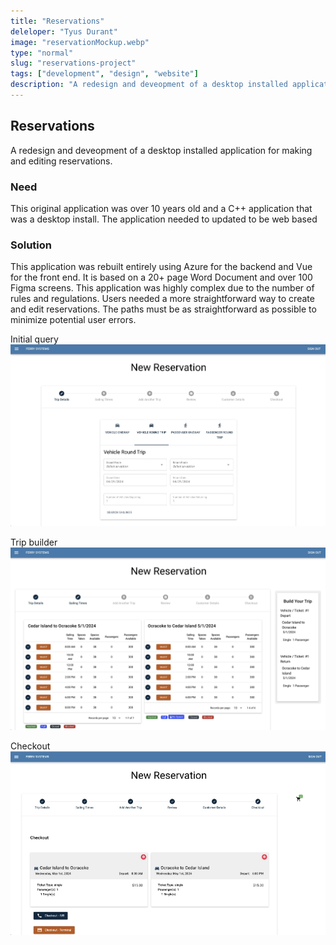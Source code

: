 ```yaml
---
title: "Reservations"
deleloper: "Tyus Durant"
image: "reservationMockup.webp"
type: "normal"
slug: "reservations-project"
tags: ["development", "design", "website"]
description: "A redesign and deveopment of a desktop installed application for making and editing reservations."
---
```


## Reservations

A redesign and deveopment of a desktop installed application for making and editing reservations.

### Need

This original application was over 10 years old and a C++ application that was a desktop install. The application needed to updated to be web based

### Solution

This application was rebuilt entirely using Azure for the backend and Vue for the front end. It is based on a 20+ page Word Document and over 100 Figma screens. This application was highly complex due to the number of rules and regulations. Users needed a more straightforward way to create and edit reservations. The paths must be as straightforward as possible to minimize potential user errors.

Initial query
![Initial query](./images/reservations.webp)

Trip builder
![Trip builder](./images/reservations-build.webp)

Checkout
![checkout](./images/reservations-checkout.webp)
